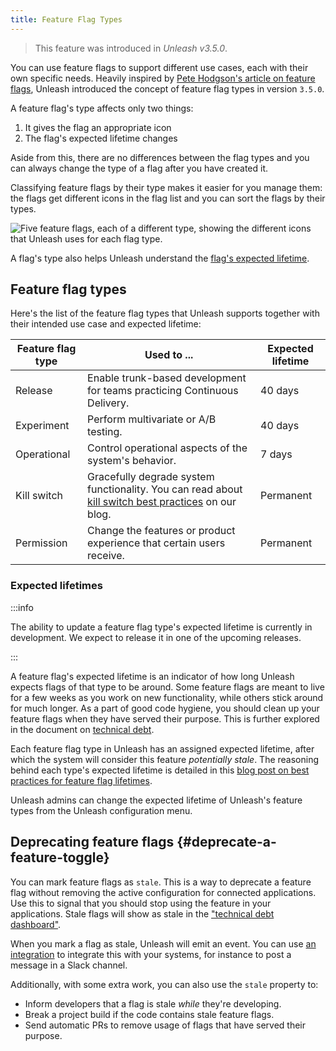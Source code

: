 ```yaml
---
title: Feature Flag Types
---
```


> This feature was introduced in _Unleash v3.5.0_.

You can use feature flags to support different use cases, each with their own specific needs. Heavily inspired by [Pete Hodgson's article on feature flags](https://martinfowler.com/articles/feature-toggles.html), Unleash introduced the concept of feature flag types in version `3.5.0`.

A feature flag's type affects only two things:
1. It gives the flag an appropriate icon
2. The flag's expected lifetime changes

Aside from this, there are no differences between the flag types and you can always change the type of a flag after you have created it.

Classifying feature flags by their type makes it easier for you manage them: the flags get different icons in the flag list and you can sort the flags by their types.

![Five feature flags, each of a different type, showing the different icons that Unleash uses for each flag type.](/img/toggle_type_icons.png "Feature flag type icons")

A flag's type also helps Unleash understand the [flag's expected lifetime](#expected-lifetimes).
## Feature flag types

Here's the list of the feature flag types that Unleash supports together with their intended use case and expected lifetime:

| Feature flag type | Used to ...                                                                                                                                                       | Expected lifetime |
|---------------------|-------------------------------------------------------------------------------------------------------------------------------------------------------------------|-------------------|
| Release             | Enable trunk-based development for teams practicing Continuous Delivery.                                                                                          | 40 days           |
| Experiment          | Perform multivariate or A/B testing.                                                                                                                              | 40 days           |
| Operational         | Control operational aspects of the system's behavior.                                                                                                             | 7 days            |
| Kill switch         | Gracefully degrade system functionality. You can read about [kill switch best practices](https://www.getunleash.io/blog/kill-switches-best-practice) on our blog. | Permanent         |
| Permission          | Change the features or product experience that certain users receive.                                                                                             | Permanent         |

### Expected lifetimes

:::info

The ability to update a feature flag type's expected lifetime is currently in development. We expect to release it in one of the upcoming releases.

:::

A feature flag's expected lifetime is an indicator of how long Unleash expects flags of that type to be around. Some feature flags are meant to live for a few weeks as you work on new functionality, while others stick around for much longer. As a part of good code hygiene, you should clean up your feature flags when they have served their purpose. This is further explored in the document on [technical debt](technical-debt.md).

Each feature flag type in Unleash has an assigned expected lifetime, after which the system will consider this feature _potentially stale_. The reasoning behind each type's expected lifetime is detailed in this [blog post on best practices for feature flag lifetimes](https://www.getunleash.io/blog/feature-toggle-life-time-best-practices).

Unleash admins can change the expected lifetime of Unleash's feature types from the Unleash configuration menu.


## Deprecating feature flags {#deprecate-a-feature-toggle}

You can mark feature flags as `stale`. This is a way to deprecate a feature flag without removing the active configuration for connected applications. Use this to signal that you should stop using the feature in your applications. Stale flags will show as stale in the ["technical debt dashboard"](technical-debt.md).

When you mark a flag as stale, Unleash will emit an event. You can use [an integration](integrations/integrations.md) to integrate this with your systems, for instance to post a message in a Slack channel.

Additionally, with some extra work, you can also use the `stale` property to:

- Inform developers that a flag is stale _while_ they're developing.
- Break a project build if the code contains stale feature flags.
- Send automatic PRs to remove usage of flags that have served their purpose.
